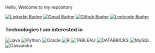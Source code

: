 Hello, Welcome to my repository

[![Linkedin Badge](https://img.shields.io/badge/-SibiSenthur-blue?style=flat-square&logo=Linkedin&logoColor=white&link=https://www.linkedin.com/in/sibisenthur/)](https://www.linkedin.com/in/sibisenthur/)
[![Gmail Badge](https://img.shields.io/badge/-msibisenthur@gmail.com-blue?style=flat-square&logo=Gmail&logoColor=white&link=mailto:msibisenthur@gmail.com)](mailto:msibisenthur@gmail.com)
[![Github Badge](https://img.shields.io/badge/-SibiSenthur-black?style=flat-square&logo=github&logoColor=white&link=https://github.com/SibiSenthur/)](https://github.com/SibiSenthur/)
[![Leetcode Badge](https://img.shields.io/badge/-SibiSenthur-F89F1B?style=flat-square&logo=leetcode&logoColor=white&link=https://leetcode.com/SibiSenthur/)](https://leetcode.com/SibiSenthur/)

<h3>Technologies I am interested in</h3>
<p>
  <img alt="Java" src="https://img.shields.io/badge/-Java-007396?style=flat-square&logo=java&logoColor=white" />
  <img alt="Python" src="https://img.shields.io/badge/-Python-3776AB?style=flat-square&logo=Python&logoColor=white" />
  <img alt="Oracle" src="https://img.shields.io/badge/-Oracle-red?style=flat-square&logo=Oracle&logoColor=white" />
  <img alt="R" src="https://img.shields.io/badge/-R-3776AB?style=flat-square&logo=R&logoColor=white" />
  <img alt="TABLEAU" src="https://img.shields.io/badge/-TABLEAU-blue?style=flat-square&logo=TABLEAU&logoColor=white" />
  <img alt="DATABRICKS" src="https://img.shields.io/badge/-DATABRICKS-red?style=flat-square&logo=DATABRICKS&logoColor=white" />
  <img alt="MySQL" src="https://img.shields.io/badge/-MySQL-4479A1?style=flat-square&logo=MySQL&logoColor=white" />
  <img alt="Cassandra" src="https://img.shields.io/badge/-Cassandra-1287B1?style=flat-square&logo=apache-Cassandra&logoColor=white" />
</p>

